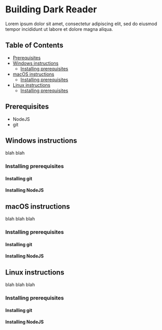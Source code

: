 # Building Dark Reader

Lorem ipsum dolor sit amet, consectetur adipiscing elit, sed do eiusmod tempor incididunt ut labore et dolore magna aliqua.

## Table of Contents
- [Prerequisites](https://github.com/AndrewDaGuy/darkreader/blob/Building-Patch/BUILDING.md#prerequisites)
- [Windows instructions](https://github.com/AndrewDaGuy/darkreader/blob/Building-Patch/BUILDING.md#windows-instructions)
  - [Installing prerequisites](https://github.com/AndrewDaGuy/darkreader/blob/Building-Patch/BUILDING.md#installing-prerequisites)
- [macOS instructions](https://github.com/AndrewDaGuy/darkreader/blob/Building-Patch/BUILDING.md#macos-instructions)
  - [Installing prerequisites](https://github.com/AndrewDaGuy/darkreader/blob/Building-Patch/BUILDING.md#installing-prerequisites-1)
- [Linux instructions](https://github.com/AndrewDaGuy/darkreader/blob/Building-Patch/BUILDING.md#unix--linux-instructions)
  - [Installing prerequisites](https://github.com/AndrewDaGuy/darkreader/blob/Building-Patch/BUILDING.md#installing-prerequisites-2)

## Prerequisites

- NodeJS
- git

## Windows instructions

blah blah 

### Installing prerequisites 

#### Installing git

#### Installing NodeJS


## macOS instructions

blah blah blah

### Installing prerequisites 

#### Installing git

#### Installing NodeJS


## Linux instructions

blah blah blah

### Installing prerequisites

#### Installing git

#### Installing NodeJS
